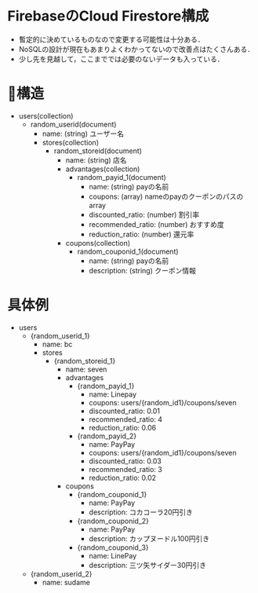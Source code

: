 # FirebaseのCloud Firestore構成
- 暫定的に決めているものなので変更する可能性は十分ある．
- NoSQLの設計が現在もあまりよくわかってないので改善点はたくさんある．
- 少し先を見越して，ここまででは必要のないデータも入っている．

# 構造
- users(collection)
    - random_userid(document)
        - name: (string) ユーザー名
        - stores(collection)
            - random_storeid(document)
                - name: (string) 店名
                - advantages(collection)
                    - random_payid_1(document)
                        - name: (string) payの名前
                        - coupons: (array) nameのpayのクーポンのパスのarray
                        - discounted_ratio: (number) 割引率
                        - recommended_ratio: (number) おすすめ度
                        - reduction_ratio: (number) 還元率
                - coupons(collection)
                    - random_couponid_1(document)
                        - name: (string) payの名前
                        - description: (string) クーポン情報


# 具体例
- users
    - {random_userid_1}
        - name: bc
        - stores
            - {random_storeid_1}
                - name: seven
                - advantages
                    - {random_payid_1}
                        - name: Linepay
                        - coupons: users/{random_id1}/coupons/seven
                        - discounted_ratio: 0.01
                        - recommended_ratio: 4
                        - reduction_ratio: 0.06
                    - {random_payid_2}
                        - name: PayPay
                        - coupons: users/{random_id1}/coupons/seven
                        - discounted_ratio: 0.03
                        - recommended_ratio: 3
                        - reduction_ratio: 0.02
                - coupons
                    - {random_couponid_1}
                        - name: PayPay
                        - description: コカコーラ20円引き
                    - {random_couponid_2}
                        - name: PayPay
                        - description: カップヌードル100円引き
                    - {random_couponid_3}
                        - name: LinePay
                        - description: 三ツ矢サイダー30円引き
    - {random_userid_2}
        - name: sudame
